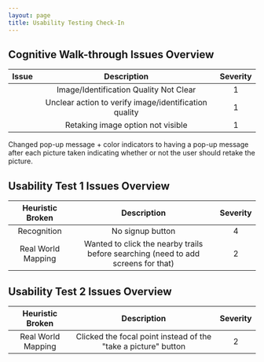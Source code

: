 ```yaml
---
layout: page 
title: Usability Testing Check-In
---
```


## Cognitive Walk-through Issues Overview 
| Issue | Description | Severity |
| :----: | :----: | :----: |
| | Image/Identification Quality Not Clear | 1 |
| | Unclear action to verify image/identification quality | 1 |
| | Retaking image option not visible | 1 |

Changed pop-up message + color indicators to having a pop-up message after each picture taken indicating whether or not the user should retake the picture. 

## Usability Test 1 Issues Overview 
| Heuristic Broken | Description | Severity |
| :----: | :----: | :----: |
| Recognition | No signup button  | 4 |
| Real World Mapping | Wanted to click the nearby trails before searching (need to add screens for that)| 2 |

## Usability Test 2 Issues Overview 
| Heuristic Broken | Description | Severity |
| :----: | :----: | :----: |
| Real World Mapping | Clicked the focal point instead of the "take a picture" button | 2 |
